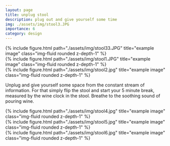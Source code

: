 ```yaml
---
layout: page
title: unplug stool
description: plug out and give yourself some time
img: ./assets/img/stool3.JPG
importance: 6
category: design
---
```



<div class="row">
    <div class="col-sm mt-3 mt-md-0">
        {% include figure.html path="./assets/img/stool33.JPG" title="example image" class="img-fluid rounded z-depth-1" %}
    </div>
    <div class="col-sm mt-3 mt-md-0">
        {% include figure.html path="./assets/img/stool1.JPG" title="example image" class="img-fluid rounded z-depth-1" %}
    </div>
    <div class="col-sm mt-3 mt-md-0">
        {% include figure.html path="./assets/img/stool2.jpg" title="example image" class="img-fluid rounded z-depth-1" %}
    </div>
</div>

Unplug and give yourself some space from the constant stream of information.
For that simply flip the stool and start your 5 minute break, measured by the wine clock
in the stool. 
Breathe to the soothing sound of pouring wine. 

<div class="row">
    <div class="col-sm mt-3 mt-md-0">
        {% include figure.html path="./assets/img/stool4.jpg" title="example image" class="img-fluid rounded z-depth-1" %}
    </div>
    <div class="col-sm mt-3 mt-md-0">
        {% include figure.html path="./assets/img/stool5.jpg" title="example image" class="img-fluid rounded z-depth-1" %}
    </div>
    <div class="col-sm mt-3 mt-md-0">
        {% include figure.html path="./assets/img/stool6.jpg" title="example image" class="img-fluid rounded z-depth-1" %}
    </div>
</div>


